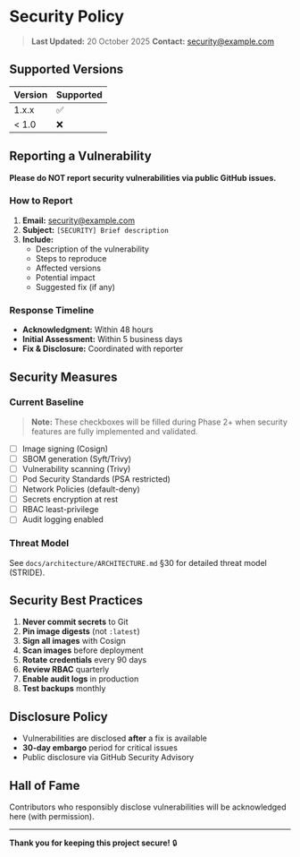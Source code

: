 # Security Policy

> **Last Updated:** 20 October 2025
> **Contact:** security@example.com

## Supported Versions

| Version | Supported          |
| ------- | ------------------ |
| 1.x.x   | :white_check_mark: |
| < 1.0   | :x:                |

## Reporting a Vulnerability

**Please do NOT report security vulnerabilities via public GitHub issues.**

### How to Report

1. **Email:** security@example.com
2. **Subject:** `[SECURITY] Brief description`
3. **Include:**
   - Description of the vulnerability
   - Steps to reproduce
   - Affected versions
   - Potential impact
   - Suggested fix (if any)

### Response Timeline

- **Acknowledgment:** Within 48 hours
- **Initial Assessment:** Within 5 business days
- **Fix & Disclosure:** Coordinated with reporter

## Security Measures

### Current Baseline

> **Note:** These checkboxes will be filled during Phase 2+ when security features are fully implemented and validated.

- [ ] Image signing (Cosign)
- [ ] SBOM generation (Syft/Trivy)
- [ ] Vulnerability scanning (Trivy)
- [ ] Pod Security Standards (PSA restricted)
- [ ] Network Policies (default-deny)
- [ ] Secrets encryption at rest
- [ ] RBAC least-privilege
- [ ] Audit logging enabled

### Threat Model

See `docs/architecture/ARCHITECTURE.md` §30 for detailed threat model (STRIDE).

## Security Best Practices

1. **Never commit secrets** to Git
2. **Pin image digests** (not `:latest`)
3. **Sign all images** with Cosign
4. **Scan images** before deployment
5. **Rotate credentials** every 90 days
6. **Review RBAC** quarterly
7. **Enable audit logs** in production
8. **Test backups** monthly

## Disclosure Policy

- Vulnerabilities are disclosed **after** a fix is available
- **30-day embargo** period for critical issues
- Public disclosure via GitHub Security Advisory

## Hall of Fame

Contributors who responsibly disclose vulnerabilities will be acknowledged here (with permission).

---

**Thank you for keeping this project secure!** 🔒
